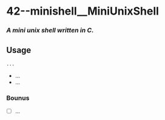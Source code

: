 # 42--minishell__MiniUnixShell
### *A mini unix shell written in C.*

## Usage

```sh
...
```
* ...
* ...

### Bounus
- [ ] ...
